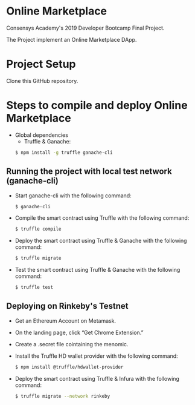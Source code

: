 # Online Marketplace

Consensys Academy's 2019 Developer Bootcamp Final Project.

The Project implement an Online Marketplace DApp.

Project Setup
============

Clone this GitHub repository. 

# Steps to compile and deploy Online Marketplace

  - Global dependencies
    - Truffle & Ganache:
    ```sh
    $ npm install -g truffle ganache-cli
    ```
## Running the project with local test network (ganache-cli)
    
   - Start ganache-cli with the following command:
     ```sh 
     $ ganache-cli
     ``` 
   - Compile the smart contract using Truffle with the following command:
     ```sh
     $ truffle compile
     ```
   - Deploy the smart contract using Truffle & Ganache with the following command:
     ```sh
     $ truffle migrate
     ```
   - Test the smart contract using Truffle & Ganache with the following command:
     ```sh
     $ truffle test
     ```
     
## Deploying on Rinkeby's Testnet
  - Get an Ethereum Account on Metamask. 
  - On the landing page, click “Get Chrome Extension.”
  - Create a .secret file cointaining the menomic.
    
  - Install the Truffle HD wallet provider with the following command:
    ```sh
    $ npm install @truffle/hdwallet-provider
    ```
  - Deploy the smart contract using Truffle & Infura with the following command:
    ```sh
    $ truffle migrate --network rinkeby
    ```

